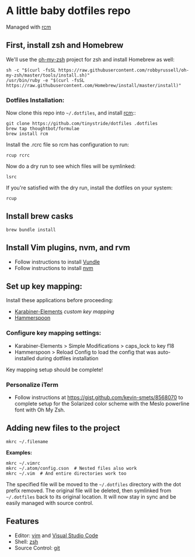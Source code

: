 # A little baby dotfiles repo

Managed with [rcm][]

## First, install zsh and Homebrew

We'll use the [oh-my-zsh][] project for zsh and install Homebrew as well:

```
sh -c "$(curl -fsSL https://raw.githubusercontent.com/robbyrussell/oh-my-zsh/master/tools/install.sh)"
/usr/bin/ruby -e "$(curl -fsSL https://raw.githubusercontent.com/Homebrew/install/master/install)"
```

### Dotfiles Installation:

Now clone this repo into `~/.dotfiles`, and install [rcm][]::

```
git clone https://github.com/tinystride/dotfiles .dotfiles
brew tap thoughtbot/formulae
brew install rcm
```

Install the .rcrc file so rcm has configuration to run:

```
rcup rcrc
```

Now do a dry run to see which files will be symlinked:

```
lsrc
```

If you're satisfied with the dry run, install the dotfiles on your system:

```
rcup
```

## Install brew casks

```
brew bundle install
```

## Install Vim plugins, nvm, and rvm

- Follow instructions to install [Vundle][]
- Follow instructions to install [nvm][]

## Set up key mapping:

Install these applications before proceeding:

- [Karabiner-Elements][] *custom key mapping*
- [Hammerspoon][]

### Configure key mapping settings:

- Karabiner-Elements > Simple Modifications > caps_lock to key f18
- Hammerspoon > Reload Config to load the config that was auto-installed
during dotfiles installation

Key mapping setup should be complete!

### Personalize iTerm

- Follow instructions at <https://gist.github.com/kevin-smets/8568070> to complete setup for the Solarized color scheme with the Meslo powerline font with Oh My Zsh.

## Adding new files to the project

```
mkrc ~/.filename
```

**Examples:**

```
mkrc ~/.vimrc
mkrc ~/.atom/config.cson  # Nested files also work
mkrc ~/.vim  # And entire directories work too
```

The specified file will be moved to the `~/.dotfiles` directory with the
dot prefix removed. The original file will be deleted,
then symlinked from `~/.dotfiles` back to its original location.
It will now stay in sync and be easily managed with source control.

## Features

- Editor: [vim][] and [Visual Studio Code][]
- Shell: [zsh][]
- Source Control: [git][]

[oh-my-zsh]: https://github.com/robbyrussell/oh-my-zsh
[rcm]: https://github.com/thoughtbot/rcm
[vim]: http://www.vim.org
[Visual Studio Code]: https://code.visualstudio.com/  
[zsh]: http://www.zsh.org
[git]: http://git-scm.com
[iTerm2]: https://www.iterm2.com/
[Atom]: https://atom.io/
[Vundle]: https://github.com/VundleVim/Vundle.vim
[Karabiner-Elements]: https://github.com/tekezo/Karabiner-Elements
[Hammerspoon]: http://www.hammerspoon.org/
[nvm]: https://github.com/creationix/nvm
